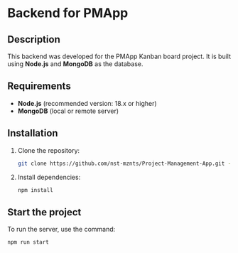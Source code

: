 # Backend for PMApp

## Description
This backend was developed for the PMApp Kanban board project. It is built using **Node.js** and **MongoDB** as the database.

## Requirements
- **Node.js** (recommended version: 18.x or higher)
- **MongoDB** (local or remote server)

## Installation
1. Clone the repository:
   ```bash
   git clone https://github.com/nst-mznts/Project-Management-App.git -b backend
   ```
2. Install dependencies:
   ```bash
   npm install
   ```

## Start the project
To run the server, use the command:
```bash
npm run start
```